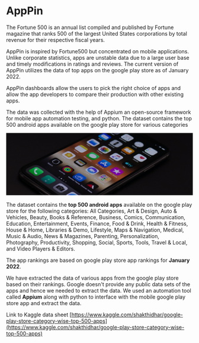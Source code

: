 # AppPin

The Fortune 500 is an annual list compiled and published by Fortune magazine that ranks 500 of the largest United States corporations by total revenue for their respective fiscal years.

AppPin is inspired by Fortune500 but concentrated on mobile applications. Unlike corporate statistics, apps are unstable data due to a large user base and timely modifications in ratings and reviews. The current version of AppPin utilizes the data of top apps on the google play store as of January 2022.

AppPin dashboards allow the users to pick the right choice of apps and allow the app developers to compare their production with other existing apps.

The data was collected with the help of Appium an open-source framework for mobile app automation testing, and python. The dataset contains the top 500 android apps available on the google play store for various categories

![Banner](https://github.com/Shakthi-Dhar/Google-Play-Store-Category-wise-Top-500-Apps/blob/main/Banner.png)

The dataset contains the **top 500 android apps** available on the google play store for the following categories:
All Categories, Art & Design, Auto & Vehicles, Beauty, Books & Reference, Business, Comics, Communication, Education, Entertainment, Events, Finance, Food & Drink, Health & Fitness, House & Home, Libraries & Demo, Lifestyle, Maps & Navigation, Medical, Music & Audio, News & Magazines, Parenting, Personalization, Photography, Productivity, Shopping, Social, Sports, Tools, Travel & Local, and Video Players & Editors.

The app rankings are based on google play store app rankings for **January 2022**.


We have extracted the data of various apps from the google play store based on their rankings. Google doesn't provide any public data sets of the apps and hence we needed to extract the data. We used an automation tool called **Appium** along with python to interface with the mobile google play store app and extract the data.

Link to Kaggle data sheet [https://www.kaggle.com/shakthidhar/google-play-store-category-wise-top-500-apps](https://www.kaggle.com/shakthidhar/google-play-store-category-wise-top-500-apps)
